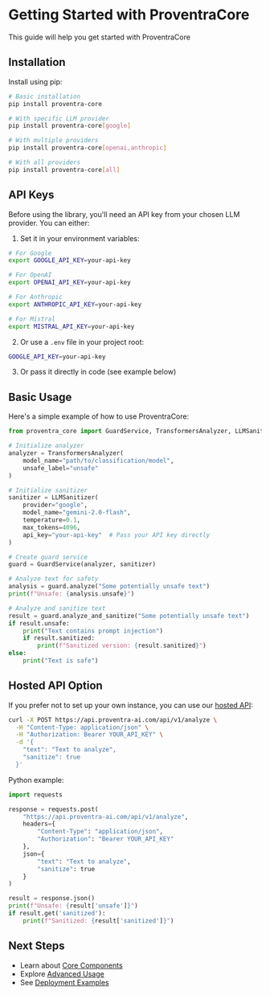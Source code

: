 # Getting Started with ProventraCore

This guide will help you get started with ProventraCore

## Installation

Install using pip:

```bash
# Basic installation
pip install proventra-core

# With specific LLM provider
pip install proventra-core[google]

# With multiple providers
pip install proventra-core[openai,anthropic]

# With all providers
pip install proventra-core[all]
```

## API Keys

Before using the library, you'll need an API key from your chosen LLM provider. You can either:

1. Set it in your environment variables:
```bash
# For Google
export GOOGLE_API_KEY=your-api-key

# For OpenAI
export OPENAI_API_KEY=your-api-key

# For Anthropic
export ANTHROPIC_API_KEY=your-api-key

# For Mistral
export MISTRAL_API_KEY=your-api-key
```

2. Or use a `.env` file in your project root:
```bash
GOOGLE_API_KEY=your-api-key
```

3. Or pass it directly in code (see example below)

## Basic Usage

Here's a simple example of how to use ProventraCore:

```python
from proventra_core import GuardService, TransformersAnalyzer, LLMSanitizer

# Initialize analyzer
analyzer = TransformersAnalyzer(
    model_name="path/to/classification/model",
    unsafe_label="unsafe"
)

# Initialize sanitizer
sanitizer = LLMSanitizer(
    provider="google",
    model_name="gemini-2.0-flash",
    temperature=0.1,
    max_tokens=4096,
    api_key="your-api-key"  # Pass your API key directly
)

# Create guard service
guard = GuardService(analyzer, sanitizer)

# Analyze text for safety
analysis = guard.analyze("Some potentially unsafe text")
print(f"Unsafe: {analysis.unsafe}")

# Analyze and sanitize text
result = guard.analyze_and_sanitize("Some potentially unsafe text")
if result.unsafe:
    print("Text contains prompt injection")
    if result.sanitized:
        print(f"Sanitized version: {result.sanitized}")
else:
    print("Text is safe")
```

## Hosted API Option

If you prefer not to set up your own instance, you can use our [hosted API](https://api.proventra-ai.com/docs):

```bash
curl -X POST https://api.proventra-ai.com/api/v1/analyze \
  -H "Content-Type: application/json" \
  -H "Authorization: Bearer YOUR_API_KEY" \
  -d '{
    "text": "Text to analyze",
    "sanitize": true
  }'
```

Python example:

```python
import requests

response = requests.post(
    "https://api.proventra-ai.com/api/v1/analyze",
    headers={
        "Content-Type": "application/json",
        "Authorization": "Bearer YOUR_API_KEY"
    },
    json={
        "text": "Text to analyze", 
        "sanitize": true
    }
)

result = response.json()
print(f"Unsafe: {result['unsafe']}")
if result.get('sanitized'):
    print(f"Sanitized: {result['sanitized']}")
```

## Next Steps

- Learn about [Core Components](./components.md)
- Explore [Advanced Usage](./advanced-usage.md)
- See [Deployment Examples](./deployment.md) 